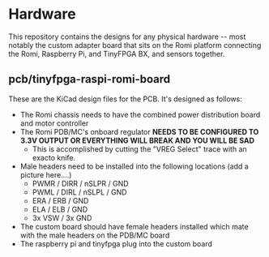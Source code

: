 # Hardware

This repository contains the designs for any physical hardware -- most notably the custom adapter board that sits on the Romi platform connecting the Romi, Raspberry Pi, and TinyFPGA BX, and sensors together.

## pcb/tinyfpga-raspi-romi-board
These are the KiCad design files for the PCB. It's designed as follows:

* The Romi chassis needs to have the combined power distribution board and motor controller
* The Romi PDB/MC's onboard regulator **NEEDS TO BE CONFIGURED TO 3.3V OUTPUT OR EVERYTHING WILL BREAK AND YOU WILL BE SAD**
  * This is accomplished by cutting the "VREG Select" trace with an exacto knife. 
* Male headers need to be installed into the following locations (add a picture here....)
  * PWMR / DIRR / nSLPR / GND
  * PWML / DIRL / nSLPL / GND
  * ERA / ERB / GND
  * ELA / ELB / GND
  * 3x VSW / 3x GND
* The custom board should have female headers installed which mate with the male headers on the PDB/MC board
* The raspberry pi and tinyfpga plug into the custom board
